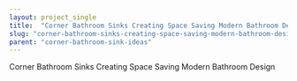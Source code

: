 ```yaml
---
layout: project_single
title:  "Corner Bathroom Sinks Creating Space Saving Modern Bathroom Design"
slug: "corner-bathroom-sinks-creating-space-saving-modern-bathroom-design"
parent: "corner-bathroom-sink-ideas"
---
```

Corner Bathroom Sinks Creating Space Saving Modern Bathroom Design